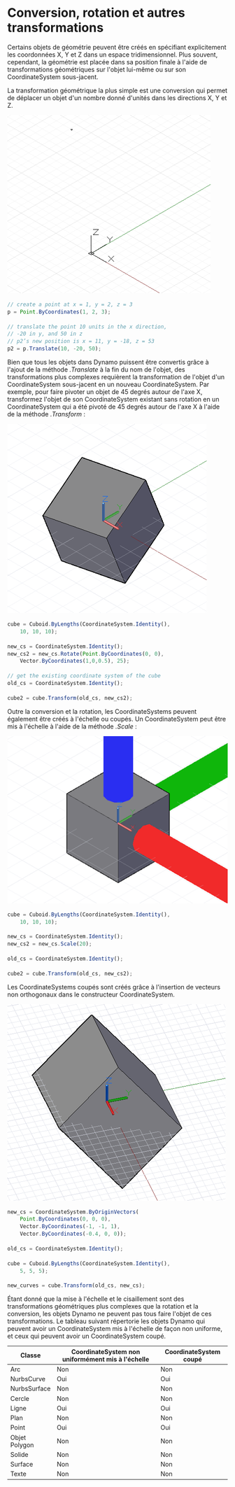 # Conversion, rotation et autres transformations

Certains objets de géométrie peuvent être créés en spécifiant explicitement les coordonnées X, Y et Z dans un espace tridimensionnel. Plus souvent, cependant, la géométrie est placée dans sa position finale à l'aide de transformations géométriques sur l'objet lui-même ou sur son CoordinateSystem sous-jacent.

La transformation géométrique la plus simple est une conversion qui permet de déplacer un objet d'un nombre donné d'unités dans les directions X, Y et Z.

![](images/12-5/Transformations_01.png)

```js
// create a point at x = 1, y = 2, z = 3
p = Point.ByCoordinates(1, 2, 3);

// translate the point 10 units in the x direction,
// -20 in y, and 50 in z
// p2’s new position is x = 11, y = -18, z = 53
p2 = p.Translate(10, -20, 50);
```

Bien que tous les objets dans Dynamo puissent être convertis grâce à l'ajout de la méthode *.Translate* à la fin du nom de l'objet, des transformations plus complexes requièrent la transformation de l'objet d'un CoordinateSystem sous-jacent en un nouveau CoordinateSystem. Par exemple, pour faire pivoter un objet de 45 degrés autour de l'axe X, transformez l'objet de son CoordinateSystem existant sans rotation en un CoordinateSystem qui a été pivoté de 45 degrés autour de l'axe X à l'aide de la méthode *.Transform* :

![](images/12-5/Transformations_02.png)

```js
cube = Cuboid.ByLengths(CoordinateSystem.Identity(),
    10, 10, 10);

new_cs = CoordinateSystem.Identity();
new_cs2 = new_cs.Rotate(Point.ByCoordinates(0, 0),
    Vector.ByCoordinates(1,0,0.5), 25);

// get the existing coordinate system of the cube
old_cs = CoordinateSystem.Identity();

cube2 = cube.Transform(old_cs, new_cs2);
```

Outre la conversion et la rotation, les CoordinateSystems peuvent également être créés à l'échelle ou coupés. Un CoordinateSystem peut être mis à l'échelle à l'aide de la méthode *.Scale* :

![](images/12-5/Transformations_03.png)

```js
cube = Cuboid.ByLengths(CoordinateSystem.Identity(),
    10, 10, 10);

new_cs = CoordinateSystem.Identity();
new_cs2 = new_cs.Scale(20);

old_cs = CoordinateSystem.Identity();

cube2 = cube.Transform(old_cs, new_cs2);
```

Les CoordinateSystems coupés sont créés grâce à l'insertion de vecteurs non orthogonaux dans le constructeur CoordinateSystem.

![](images/12-5/Transformations_04.png)

```js
new_cs = CoordinateSystem.ByOriginVectors(
    Point.ByCoordinates(0, 0, 0),
	Vector.ByCoordinates(-1, -1, 1),
	Vector.ByCoordinates(-0.4, 0, 0));

old_cs = CoordinateSystem.Identity();

cube = Cuboid.ByLengths(CoordinateSystem.Identity(), 
    5, 5, 5);

new_curves = cube.Transform(old_cs, new_cs);
```

Étant donné que la mise à l'échelle et le cisaillement sont des transformations géométriques plus complexes que la rotation et la conversion, les objets Dynamo ne peuvent pas tous faire l'objet de ces transformations. Le tableau suivant répertorie les objets Dynamo qui peuvent avoir un CoordinateSystem mis à l'échelle de façon non uniforme, et ceux qui peuvent avoir un CoordinateSystem coupé.

|Classe|CoordinateSystem non uniformément mis à l'échelle|CoordinateSystem coupé|
| -- | -- | -- |
|Arc|Non|Non|
|NurbsCurve|Oui|Oui|
|NurbsSurface|Non|Non|
|Cercle|Non|Non|
|Ligne|Oui|Oui|
|Plan|Non|Non|
|Point|Oui|Oui|
|Objet Polygon|Non|Non|
|Solide|Non|Non|
|Surface|Non|Non|
|Texte|Non|Non|

